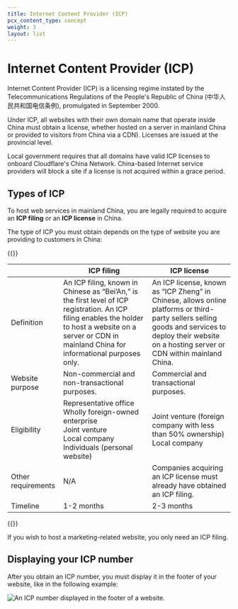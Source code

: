 ```yaml
---
title: Internet Content Provider (ICP)
pcx_content_type: concept
weight: 3
layout: list
---
```


# Internet Content Provider (ICP)

Internet Content Provider (ICP) is a licensing regime instated by the Telecommunications Regulations of the People's Republic of China (中华人民共和国电信条例), promulgated in September 2000.

Under ICP, all websites with their own domain name that operate inside China must obtain a license, whether hosted on a server in mainland China or provided to visitors from China via a CDN). Licenses are issued at the provincial level.

Local government requires that all domains have valid ICP licenses to onboard Cloudflare's China Network. China-based Internet service providers will block a site if a license is not acquired within a grace period.

## Types of ICP

To host web services in mainland China, you are legally required to acquire an **ICP filing** or an **ICP license** in China.

The type of ICP you must obtain depends on the type of website you are providing to customers in China:


{{<table-wrap>}}

| | ICP filing | ICP license |
|---|---|---|
| Definition | An ICP filing, known in Chinese as “Bei’An,” is the first level of ICP registration. An ICP filing enables the holder to host a website on a server or CDN in mainland China for informational purposes only. | An ICP license, known as “ICP Zheng” in Chinese, allows online platforms or third-party sellers selling goods and services to deploy their website on a hosting server or CDN within mainland China. |
| Website purpose | Non-commercial and non-transactional purposes. | Commercial and transactional purposes. |
| Eligibility | Representative office<br/>Wholly foreign-owned enterprise<br/>Joint venture<br/>Local company<br/>Individuals (personal website) | Joint venture (foreign company with less than 50% ownership)<br/>Local company |
| Other requirements | N/A | Companies acquiring an ICP license must already have obtained an ICP filing. |
Timeline | 1-2 months | 2-3 months |

{{</table-wrap>}}

If you wish to host a marketing-related website, you only need an ICP filing.

## Displaying your ICP number

After you obtain an ICP number, you must display it in the footer of your website, like in the following example:

![An ICP number displayed in the footer of a website.](/images/china-network/icp-number-in-footer.png)
